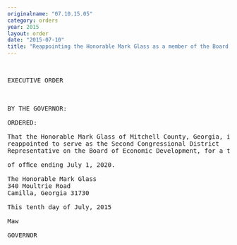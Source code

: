 ```yaml
---
originalname: "07.10.15.05"
category: orders
year: 2015
layout: order
date: "2015-07-10"
title: "Reappointing the Honorable Mark Glass as a member of the Board of Economic Development"
---
```

<pre>
 

EXECUTIVE ORDER

 

BY THE GOVERNOR:

ORDERED:

That the Honorable Mark Glass of Mitchell County, Georgia, is
reappointed to serve as the Second Congressional District
Representative on the Board of Economic Development, for a term

of ofﬁce ending July 1, 2020.

The Honorable Mark Glass
340 Moultrie Road
Camilla, Georgia 31730

This tenth day of July, 2015

Maw

GOVERNOR

 

 

</pre>
